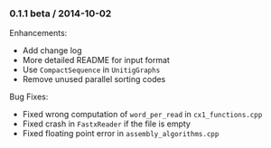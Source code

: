 ### 0.1.1 beta / 2014-10-02

Enhancements:

* Add change log
* More detailed README for input format
* Use `CompactSequence` in `UnitigGraphs`
* Remove unused parallel sorting codes

Bug Fixes:

* Fixed wrong computation of `word_per_read` in `cx1_functions.cpp`
* Fixed crash in `FastxReader` if the file is empty
* Fixed floating point error in `assembly_algorithms.cpp`